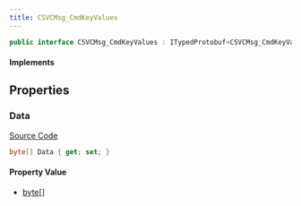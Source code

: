 ```yaml
---
title: CSVCMsg_CmdKeyValues
---
```


```csharp
public interface CSVCMsg_CmdKeyValues : ITypedProtobuf<CSVCMsg_CmdKeyValues>, INativeHandle, INetMessage<CSVCMsg_CmdKeyValues>, IDisposable
```

#### Implements

## Properties

### Data

[Source Code](https://github.com/swiftly-solution/swiftlys2/blob/beta/managed/src/SwiftlyS2.Generated/Protobufs/Interfaces/CSVCMsg_CmdKeyValues.cs#L18)

```csharp
byte[] Data { get; set; }
```

#### Property Value

- [byte](https://learn.microsoft.com/dotnet/api/system.byte)[]

